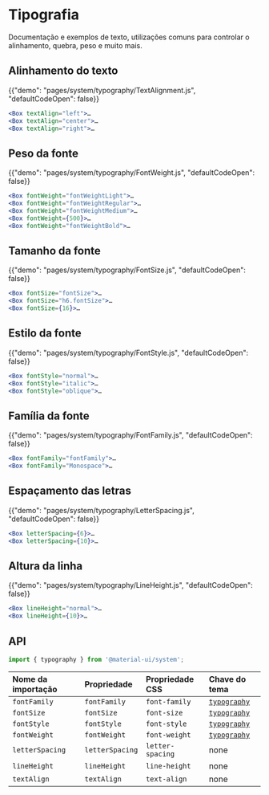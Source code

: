 # Tipografia

<p class="description">Documentação e exemplos de texto, utilizações comuns para controlar o alinhamento, quebra, peso e muito mais.</p>

## Alinhamento do texto

{{"demo": "pages/system/typography/TextAlignment.js", "defaultCodeOpen": false}}

```jsx
<Box textAlign="left">…
<Box textAlign="center">…
<Box textAlign="right">…
```

## Peso da fonte

{{"demo": "pages/system/typography/FontWeight.js", "defaultCodeOpen": false}}

```jsx
<Box fontWeight="fontWeightLight">…
<Box fontWeight="fontWeightRegular">…
<Box fontWeight="fontWeightMedium">…
<Box fontWeight={500}>…
<Box fontWeight="fontWeightBold">…
```

## Tamanho da fonte

{{"demo": "pages/system/typography/FontSize.js", "defaultCodeOpen": false}}

```jsx
<Box fontSize="fontSize">…
<Box fontSize="h6.fontSize">…
<Box fontSize={16}>…
```

## Estilo da fonte

{{"demo": "pages/system/typography/FontStyle.js", "defaultCodeOpen": false}}

```jsx
<Box fontStyle="normal">…
<Box fontStyle="italic">…
<Box fontStyle="oblique">…
```

## Família da fonte

{{"demo": "pages/system/typography/FontFamily.js", "defaultCodeOpen": false}}

```jsx
<Box fontFamily="fontFamily">…
<Box fontFamily="Monospace">…
```

## Espaçamento das letras

{{"demo": "pages/system/typography/LetterSpacing.js", "defaultCodeOpen": false}}

```jsx
<Box letterSpacing={6}>…
<Box letterSpacing={10}>…
```

## Altura da linha

{{"demo": "pages/system/typography/LineHeight.js", "defaultCodeOpen": false}}

```jsx
<Box lineHeight="normal">…
<Box lineHeight={10}>…
```

## API

```js
import { typography } from '@material-ui/system';
```

| Nome da importação | Propriedade     | Propriedade CSS  | Chave do tema                       |
|:------------------ |:--------------- |:---------------- |:----------------------------------- |
| `fontFamily`       | `fontFamily`    | `font-family`    | [`typography`](/system/typography/) |
| `fontSize`         | `fontSize`      | `font-size`      | [`typography`](/system/typography/) |
| `fontStyle`        | `fontStyle`     | `font-style`     | [`typography`](/system/typography/) |
| `fontWeight`       | `fontWeight`    | `font-weight`    | [`typography`](/system/typography/) |
| `letterSpacing`    | `letterSpacing` | `letter-spacing` | none                                |
| `lineHeight`       | `lineHeight`    | `line-height`    | none                                |
| `textAlign`        | `textAlign`     | `text-align`     | none                                |